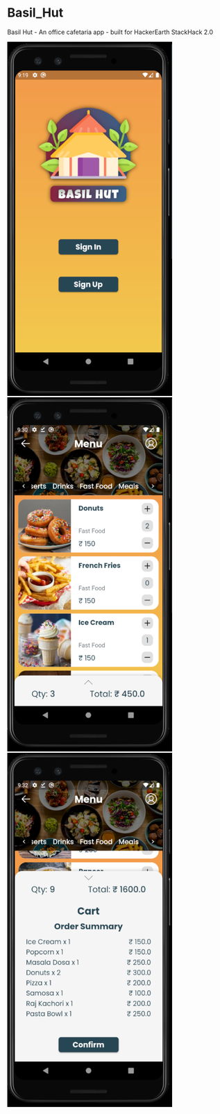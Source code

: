 # Basil_Hut
Basil Hut - An office cafetaria app - built for HackerEarth StackHack 2.0

<img src="Screenshots/Basil Hut 1.png" alt="Basil Hut 1" width="380" height="816"/> &nbsp; &nbsp; <img src="Screenshots/Basil Hut 2.png" alt="Basil Hut 2" width="380" height="816"/> &nbsp; &nbsp; <img src="Screenshots/Basil Hut 3.png" alt="Basil Hut 3" width="380" height="816"/>